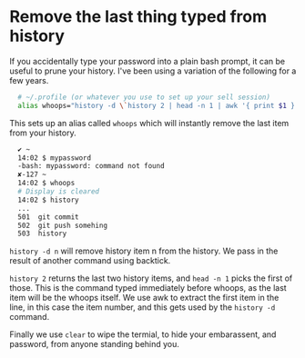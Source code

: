 # Remove the last thing typed from history

If you accidentally type your password into a plain bash prompt, it can be useful to prune your history. I've been using a variation of the following for a few years.

```bash
  # ~/.profile (or whatever you use to set up your sell session)
  alias whoops="history -d \`history 2 | head -n 1 | awk '{ print $1 }'\`; clear"
```

This sets up an alias called `whoops` which will instantly remove the last item from your history.

``` bash
  ✔ ~
  14:02 $ mypassword
  -bash: mypassword: command not found
  ✘-127 ~
  14:02 $ whoops
  # Display is cleared
  14:02 $ history
  ...
  501  git commit
  502  git push somehing
  503  history
```

`history -d n` will remove history item n from the history. We pass in the result of another command using backtick.

`history 2` returns the last two history items, and `head -n 1` picks the first of those. This is the command typed immediately before whoops, as the last item will be the whoops itself.
We use awk to extract the first item in the line, in this case the item number, and this gets used by the `history -d` command.

Finally we use `clear` to wipe the termial, to hide your embarassent, and password, from anyone standing behind you.
 
